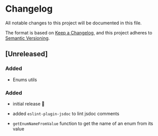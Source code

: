 # Changelog

All notable changes to this project will be documented in this file.

The format is based on [Keep a Changelog](https://keepachangelog.com/en/1.0.0/),
and this project adheres to [Semantic Versioning](https://semver.org/spec/v2.0.0.html).

## [Unreleased]

### Added

- Enums utils

### Added

- initial release :tada:

- added `eslint-plugin-jsdoc` to lint jsdoc comments
- `getEnumNameFromValue` function to get the name of an enum from its value


